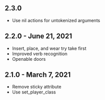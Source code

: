 ## 2.3.0
- Use nil actions for untokenized arguments

## 2.2.0 - June 21, 2021
- Insert, place, and wear try take first
- Improved verb recognition
- Openable doors

## 2.1.0 - March 7, 2021
- Remove sticky attribute
- Use set_player_class
